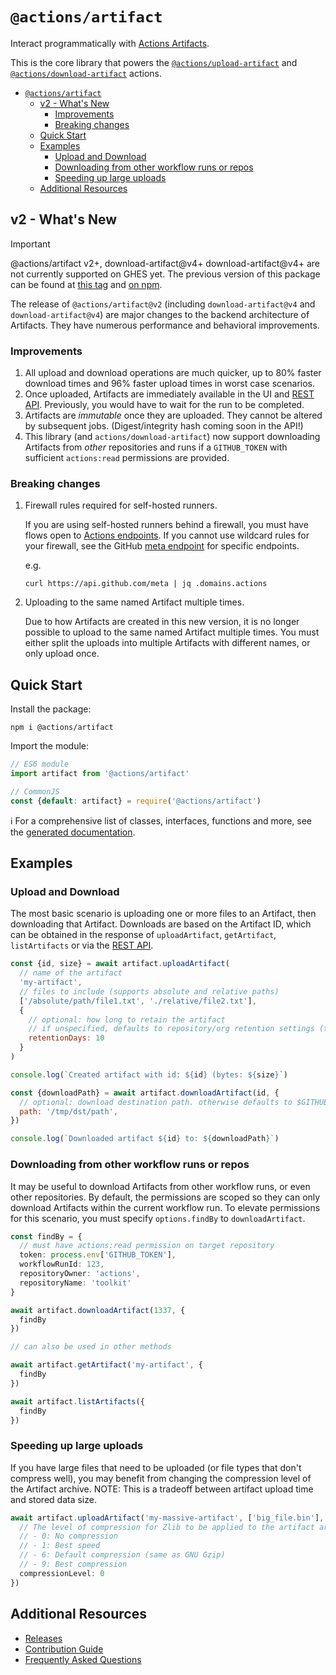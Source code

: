 # `@actions/artifact`

Interact programmatically with [Actions Artifacts](https://docs.github.com/en/actions/using-workflows/storing-workflow-data-as-artifacts).

This is the core library that powers the [`@actions/upload-artifact`](https://github.com/actions/upload-artifact) and [`@actions/download-artifact`](https://github.com/actions/download-artifact) actions.


- [`@actions/artifact`](#actionsartifact)
  - [v2 - What's New](#v2---whats-new)
    - [Improvements](#improvements)
    - [Breaking changes](#breaking-changes)
  - [Quick Start](#quick-start)
  - [Examples](#examples)
    - [Upload and Download](#upload-and-download)
    - [Downloading from other workflow runs or repos](#downloading-from-other-workflow-runs-or-repos)
    - [Speeding up large uploads](#speeding-up-large-uploads)
  - [Additional Resources](#additional-resources)

## v2 - What's New

> [!IMPORTANT]
> @actions/artifact v2+, download-artifact@v4+ download-artifact@v4+ are not currently supported on GHES yet. The previous version of this package can be found at [this tag](https://github.com/actions/toolkit/tree/@actions/artifact@1.1.2/packages/artifact) and [on npm](https://www.npmjs.com/package/@actions/artifact/v/1.1.2).

The release of `@actions/artifact@v2` (including `download-artifact@v4` and `download-artifact@v4`) are major changes to the backend architecture of Artifacts. They have numerous performance and behavioral improvements.

### Improvements

1. All upload and download operations are much quicker, up to 80% faster download times and 96% faster upload times in worst case scenarios.
2. Once uploaded, Artifacts are immediately available in the UI and [REST API](https://docs.github.com/en/rest/actions/artifacts). Previously, you would have to wait for the run to be completed.
3. Artifacts are _immutable_ once they are uploaded. They cannot be altered by subsequent jobs. (Digest/integrity hash coming soon in the API!)
4. This library (and `actions/download-artifact`) now support downloading Artifacts from _other_ repositories and runs if a `GITHUB_TOKEN` with sufficient `actions:read` permissions are provided.

### Breaking changes

1. Firewall rules required for self-hosted runners.

    If you are using self-hosted runners behind a firewall, you must have flows open to [Actions endpoints](https://docs.github.com/en/actions/hosting-your-own-runners/managing-self-hosted-runners/about-self-hosted-runners#communication-between-self-hosted-runners-and-github). If you cannot use wildcard rules for your firewall, see the GitHub [meta endpoint](https://api.github.com/meta) for specific endpoints.

    e.g.

    ```
    curl https://api.github.com/meta | jq .domains.actions
    ```

2. Uploading to the same named Artifact multiple times.

    Due to how Artifacts are created in this new version, it is no longer possible to upload to the same named Artifact multiple times. You must either split the uploads into multiple Artifacts with different names, or only upload once.

## Quick Start

Install the package:

```
npm i @actions/artifact
```

Import the module:

```js
// ES6 module
import artifact from '@actions/artifact'

// CommonJS
const {default: artifact} = require('@actions/artifact')
```

ℹ️ For a comprehensive list of classes, interfaces, functions and more, see the [generated documentation](./docs/generated/README.md).

## Examples

### Upload and Download

The most basic scenario is uploading one or more files to an Artifact, then downloading that Artifact. Downloads are based on the Artifact ID, which can be obtained in the response of `uploadArtifact`, `getArtifact`, `listArtifacts` or via the [REST API](https://docs.github.com/en/rest/actions/artifacts).

```js
const {id, size} = await artifact.uploadArtifact(
  // name of the artifact
  'my-artifact',
  // files to include (supports absolute and relative paths)
  ['/absolute/path/file1.txt', './relative/file2.txt'],
  {
    // optional: how long to retain the artifact
    // if unspecified, defaults to repository/org retention settings (the limit of this value)
    retentionDays: 10
  }
)

console.log(`Created artifact with id: ${id} (bytes: ${size}`)

const {downloadPath} = await artifact.downloadArtifact(id, {
  // optional: download destination path. otherwise defaults to $GITHUB_WORKSPACE
  path: '/tmp/dst/path',
})

console.log(`Downloaded artifact ${id} to: ${downloadPath}`)
```

### Downloading from other workflow runs or repos

It may be useful to download Artifacts from other workflow runs, or even other repositories. By default, the permissions are scoped so they can only download Artifacts within the current workflow run. To elevate permissions for this scenario, you must specify `options.findBy` to `downloadArtifact`.

```ts
const findBy = {
  // must have actions:read permission on target repository
  token: process.env['GITHUB_TOKEN'],
  workflowRunId: 123,
  repositoryOwner: 'actions',
  repositoryName: 'toolkit'
}

await artifact.downloadArtifact(1337, {
  findBy
})

// can also be used in other methods

await artifact.getArtifact('my-artifact', {
  findBy
})

await artifact.listArtifacts({
  findBy
})
```

### Speeding up large uploads

If you have large files that need to be uploaded (or file types that don't compress well), you may benefit from changing the compression level of the Artifact archive. NOTE: This is a tradeoff between artifact upload time and stored data size.

```ts
await artifact.uploadArtifact('my-massive-artifact', ['big_file.bin'], {
  // The level of compression for Zlib to be applied to the artifact archive.
  // - 0: No compression
  // - 1: Best speed
  // - 6: Default compression (same as GNU Gzip)
  // - 9: Best compression
  compressionLevel: 0
})
```

## Additional Resources

- [Releases](./RELEASES.md)
- [Contribution Guide](./CONTRIBUTIONS.md)
- [Frequently Asked Questions](./docs/faq.md)
